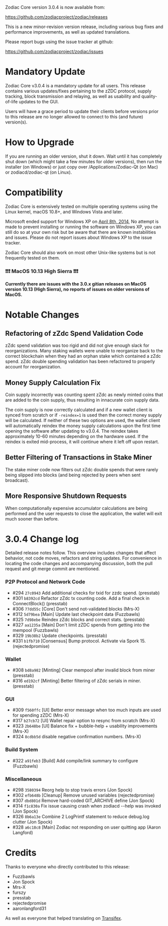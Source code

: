 Zodiac Core version 3.0.4 is now available from:

  <https://github.com/zodiacproject/zodiac/releases>

This is a new minor-revision version release, including various bug fixes and
performance improvements, as well as updated translations.

Please report bugs using the issue tracker at github:

  <https://github.com/zodiacproject/zodiac/issues>


Mandatory Update
==============

Zodiac Core v3.0.4 is a mandatory update for all users. This release contains various updates/fixes pertaining to the zZDC protocol, supply tracking, block transmission and relaying, as well as usability and quality-of-life updates to the GUI.

Users will have a grace period to update their clients before versions prior to this release are no longer allowed to connect to this (and future) version(s).


How to Upgrade
==============

If you are running an older version, shut it down. Wait until it has completely shut down (which might take a few minutes for older versions), then run the installer (on Windows) or just copy over /Applications/Zodiac-Qt (on Mac) or zodiacd/zodiac-qt (on Linux).


Compatibility
==============

Zodiac Core is extensively tested on multiple operating systems using
the Linux kernel, macOS 10.8+, and Windows Vista and later.

Microsoft ended support for Windows XP on [April 8th, 2014](https://www.microsoft.com/en-us/WindowsForBusiness/end-of-xp-support),
No attempt is made to prevent installing or running the software on Windows XP, you
can still do so at your own risk but be aware that there are known instabilities and issues.
Please do not report issues about Windows XP to the issue tracker.

Zodiac Core should also work on most other Unix-like systems but is not
frequently tested on them.

### :exclamation::exclamation::exclamation: MacOS 10.13 High Sierra :exclamation::exclamation::exclamation:

**Currently there are issues with the 3.0.x gitian releases on MacOS version 10.13 (High Sierra), no reports of issues on older versions of MacOS.**


Notable Changes
===============

Refactoring of zZdc Spend Validation Code
---------------------
zZdc spend validation was too rigid and did not give enough slack for reorganizations. Many staking wallets were unable to reorganize back to the correct blockchain when they had an orphan stake which contained a zZdc spend. zZdc double spending validation has been refactored to properly account for reorganization.

Money Supply Calculation Fix
---------------------
Coin supply incorrectly was counting spent zZdc as newly minted coins that are added to the coin supply, thus resulting in innacurate coin supply data.

The coin supply is now correctly calculated and if a new wallet client is synced from scratch or if `-reindex=1` is used then the correct money supply will be calculated. If neither of these two options are used, the wallet client will automatically reindex the money supply calculations upon the first time opening the software after updating to v3.0.4. The reindex takes approximately 10-60 minutes depending on the hardware used. If the reindex is exited mid-process, it will continue where it left off upon restart.

Better Filtering of Transactions in Stake Miner
---------------------
The stake miner code now filters out zZdc double spends that were rarely being slipped into blocks (and being rejected by peers when sent broadcast).

More Responsive Shutdown Requests
---------------------
When computationally expensive accumulator calculations are being performed and the user requests to close the application, the wallet will exit much sooner than before.


3.0.4 Change log
=================

Detailed release notes follow. This overview includes changes that affect
behavior, not code moves, refactors and string updates. For convenience in locating
the code changes and accompanying discussion, both the pull request and
git merge commit are mentioned.

### P2P Protocol and Network Code
- #294 `27c0943` Add additional checks for txid for zzdc spend. (presstab)
- #301 `b8392cd` Refactor zZdc tx counting code. Add a final check in ConnectBlock() (presstab)
- #306 `77dd55c` [Core] Don't send not-validated blocks (Mrs-X)
- #312 `5d79bea` [Main] Update last checkpoint data (Fuzzbawls)
- #325 `7d98ebe` Reindex zZdc blocks and correct stats. (presstab)
- #327 `aa1235a` [Main] Don't limit zZDC spends from getting into the mempool (Fuzzbawls)
- #329 `19b38b2` Update checkpoints. (presstab)
- #331 `b1fb710` [Consensus] Bump protocol. Activate via Spork 15. (rejectedpromise)

### Wallet
- #308 `bd8a982` [Minting] Clear mempool after invalid block from miner (presstab)
- #316 `ed192cf` [Minting] Better filtering of zZdc serials in miner. (presstab)

### GUI
- #309 `f560ffc` [UI] Better error message when too much inputs are used for spending zZDC (Mrs-X)
- #317 `b27cb72` [UI] Wallet repair option to resync from scratch (Mrs-X)
- #323 `2b648be` [UI] Balance fix + bubble-help + usability improvements (Mrs-X)
- #324 `8cdbb5d` disable negative confirmation numbers. (Mrs-X)

### Build System
- #322 `a91feb3` [Build] Add compile/link summary to configure (Fuzzbawls)

### Miscellaneous
- #298 `3580394` Reorg help to stop travis errors (Jon Spock)
- #302 `efb648b` [Cleanup] Remove unused variables (rejectedpromise)
- #307 `dbd801d` Remove hard-coded GIT_ARCHIVE define (Jon Spock)
- #314 `f1c830a` Fix issue causing crash when zodiacd --help was invoked (Jon Spock)
- #326 `8b6a13e` Combine 2 LogPrintf statement to reduce debug.log clutter (Jon Spock)
- #328 `a6c18c8` [Main] Zodiac not responding on user quitting app (Aaron Langford)


Credits
=======

Thanks to everyone who directly contributed to this release:
- Fuzzbawls
- Jon Spock
- Mrs-X
- furszy
- presstab
- rejectedpromise
- aaronlangford31

As well as everyone that helped translating on [Transifex](https://www.transifex.com/projects/p/zodiac-project-translations/).
